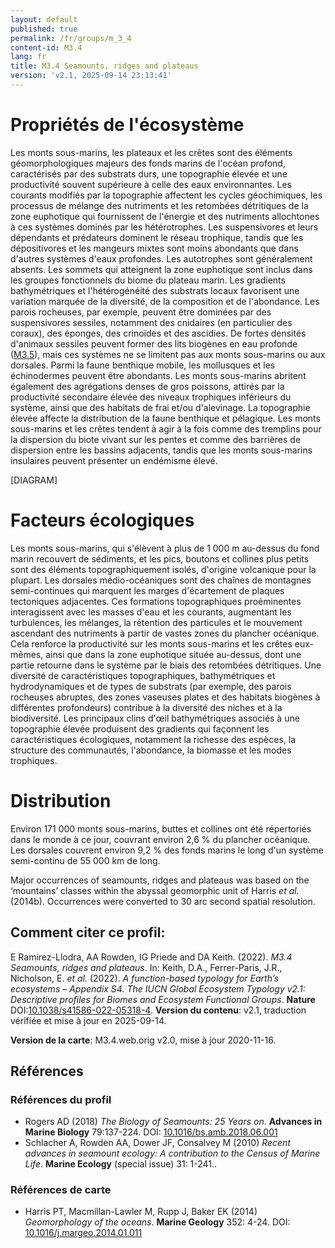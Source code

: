 ```yaml
---
layout: default
published: true
permalink: /fr/groups/m_3_4
content-id: M3.4
lang: fr
title: M3.4 Seamounts, ridges and plateaus
version: 'v2.1, 2025-09-14 23:13:41'
---
```




# Propriétés de l'écosystème
 
Les monts sous-marins, les plateaux et les crêtes sont des éléments
géomorphologiques majeurs des fonds marins de l\'océan profond,
caractérisés par des substrats durs, une topographie élevée et une
productivité souvent supérieure à celle des eaux environnantes. Les
courants modifiés par la topographie affectent les cycles géochimiques,
les processus de mélange des nutriments et les retombées détritiques de
la zone euphotique qui fournissent de l\'énergie et des nutriments
allochtones à ces systèmes dominés par les hétérotrophes. Les
suspensivores et leurs dépendants et prédateurs dominent le réseau
trophique, tandis que les dépositivores et les mangeurs mixtes sont
moins abondants que dans d\'autres systèmes d\'eaux profondes. Les
autotrophes sont généralement absents. Les sommets qui atteignent la
zone euphotique sont inclus dans les groupes fonctionnels du biome du
plateau marin. Les gradients bathymétriques et l\'hétérogénéité des
substrats locaux favorisent une variation marquée de la diversité, de la
composition et de l\'abondance. Les parois rocheuses, par exemple,
peuvent être dominées par des suspensivores sessiles, notamment des
cnidaires (en particulier des coraux), des éponges, des crinoïdes et des
ascidies. De fortes densités d\'animaux sessiles peuvent former des lits
biogènes en eau profonde ([M3.5](/explore/groups/M3.5)), mais ces systèmes ne se limitent pas
aux monts sous-marins ou aux dorsales. Parmi la faune benthique mobile,
les mollusques et les échinodermes peuvent être abondants. Les monts
sous-marins abritent également des agrégations denses de gros poissons,
attirés par la productivité secondaire élevée des niveaux trophiques
inférieurs du système, ainsi que des habitats de frai et/ou
d\'alevinage. La topographie élevée affecte la distribution de la faune
benthique et pélagique. Les monts sous-marins et les crêtes tendent à
agir à la fois comme des tremplins pour la dispersion du biote vivant
sur les pentes et comme des barrières de dispersion entre les bassins
adjacents, tandis que les monts sous-marins insulaires peuvent présenter
un endémisme élevé.

[DIAGRAM]

# Facteurs écologiques
 
Les monts sous-marins, qui s\'élèvent à plus de 1 000 m au-dessus du
fond marin recouvert de sédiments, et les pics, boutons et collines plus
petits sont des éléments topographiquement isolés, d\'origine volcanique
pour la plupart. Les dorsales médio-océaniques sont des chaînes de
montagnes semi-continues qui marquent les marges d\'écartement de
plaques tectoniques adjacentes. Ces formations topographiques
proéminentes interagissent avec les masses d\'eau et les courants,
augmentant les turbulences, les mélanges, la rétention des particules et
le mouvement ascendant des nutriments à partir de vastes zones du
plancher océanique. Cela renforce la productivité sur les monts
sous-marins et les crêtes eux-mêmes, ainsi que dans la zone euphotique
située au-dessus, dont une partie retourne dans le système par le biais
des retombées détritiques. Une diversité de caractéristiques
topographiques, bathymétriques et hydrodynamiques et de types de
substrats (par exemple, des parois rocheuses abruptes, des zones
vaseuses plates et des habitats biogènes à différentes profondeurs)
contribue à la diversité des niches et à la biodiversité. Les principaux
clins d\'œil bathymétriques associés à une topographie élevée produisent
des gradients qui façonnent les caractéristiques écologiques, notamment
la richesse des espèces, la structure des communautés, l\'abondance, la
biomasse et les modes trophiques.
 
# Distribution
 
Environ 171 000 monts sous-marins, buttes et collines ont été
répertoriés dans le monde à ce jour, couvrant environ 2,6 % du plancher
océanique. Les dorsales couvrent environ 9,2 % des fonds marins le long
d\'un système semi-continu de 55 000 km de long.

Major occurrences of seamounts, ridges and plateaus was based on the ‘mountains’ classes within the abyssal geomorphic unit of Harris _et al._ (2014b). Occurrences were converted to 30 arc second spatial resolution.

## Comment citer ce profil:

E Ramirez-Llodra, AA Rowden, IG Priede and DA Keith. (2022). *M3.4 Seamounts, ridges and plateaus*. In: Keith, D.A., Ferrer-Paris, J.R., Nicholson, E. *et al.* (2022). *A function-based typology for Earth’s ecosystems – Appendix S4. The IUCN Global Ecosystem Typology v2.1: Descriptive profiles for Biomes and Ecosystem Functional Groups*. **Nature** DOI:[10.1038/s41586-022-05318-4](https://doi.org/10.1038/s41586-022-05318-4).
**Version du contenu**: v2.1, traduction vérifiée et mise à jour en 2025-09-14.

**Version de la carte**: M3.4.web.orig v2.0, mise à jour 2020-11-16.

## Références

### Références du profil

* Rogers AD  (2018) *The Biology of Seamounts: 25 Years on*. **Advances in Marine Biology** 79:137-224. DOI: [10.1016/bs.amb.2018.06.001](http://doi.org/10.1016/bs.amb.2018.06.001)
* Schlacher A, Rowden AA, Dower JF, Consalvey M  (2010) *Recent advances in seamount ecology: A contribution to the Census of Marine Life*. **Marine Ecology** (special issue) 31: 1-241..

### Références de carte
* Harris PT, Macmillan-Lawler M, Rupp J, Baker EK  (2014) *Geomorphology of the oceans*. **Marine Geology** 352: 4-24. DOI: [10.1016/j.margeo.2014.01.011](http://doi.org/10.1016/j.margeo.2014.01.011)

